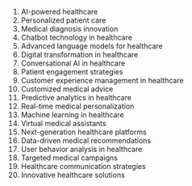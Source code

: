 1. AI-powered healthcare
2. Personalized patient care
3. Medical diagnosis innovation
4. Chatbot technology in healthcare
5. Advanced language models for healthcare
6. Digital transformation in healthcare
7. Conversational AI in healthcare
8. Patient engagement strategies
9. Customer experience management in healthcare
10. Customized medical advice
11. Predictive analytics in healthcare
12. Real-time medical personalization
13. Machine learning in healthcare
14. Virtual medical assistants
15. Next-generation healthcare platforms
16. Data-driven medical recommendations
17. User behavior analysis in healthcare
18. Targeted medical campaigns
19. Healthcare communication strategies
20. Innovative healthcare solutions
